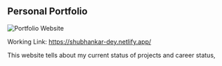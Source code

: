 ## Personal Portfolio

![Portfolio Website](https://i.ibb.co/WgPMpts/image.png)

Working Link: https://shubhankar-dey.netlify.app/

This website tells about my current status of projects and career status,
